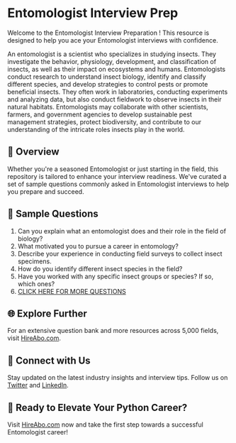 # Entomologist Interview Prep

Welcome to the Entomologist Interview Preparation ! This resource is designed to help you ace your Entomologist interviews with confidence.

An entomologist is a scientist who specializes in studying insects. They investigate the behavior, physiology, development, and classification of insects, as well as their impact on ecosystems and humans. Entomologists conduct research to understand insect biology, identify and classify different species, and develop strategies to control pests or promote beneficial insects. They often work in laboratories, conducting experiments and analyzing data, but also conduct fieldwork to observe insects in their natural habitats. Entomologists may collaborate with other scientists, farmers, and government agencies to develop sustainable pest management strategies, protect biodiversity, and contribute to our understanding of the intricate roles insects play in the world.

## 🚀 Overview

Whether you're a seasoned Entomologist or just starting in the field, this repository is tailored to enhance your interview readiness. We've curated a set of sample questions commonly asked in Entomologist interviews to help you prepare and succeed.

## 📝 Sample Questions

1. Can you explain what an entomologist does and their role in the field of biology?
2. What motivated you to pursue a career in entomology?
3. Describe your experience in conducting field surveys to collect insect specimens.
4. How do you identify different insect species in the field?
5. Have you worked with any specific insect groups or species? If so, which ones?
6. [CLICK HERE FOR MORE QUESTIONS](https://hireabo.com/job/5_1_11/Entomologist)

## 🌐 Explore Further

For an extensive question bank and more resources across 5,000 fields, visit [HireAbo.com](https://www.hireabo.com).

## 📱 Connect with Us

Stay updated on the latest industry insights and interview tips. Follow us on [Twitter](https://twitter.com/hireabo) and [LinkedIn](https://www.linkedin.com/in/hire-abo-3609972a8/).

## 🚀 Ready to Elevate Your Python Career?

Visit [HireAbo.com](https://www.hireabo.com) now and take the first step towards a successful Entomologist career!
